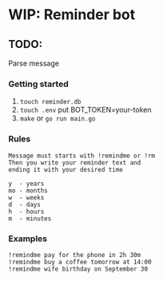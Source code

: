 # WIP: Reminder bot

## TODO:
Parse message

### Getting started

1. `touch reminder.db`
2. `touch .env` put BOT_TOKEN=your-token
3. `make` or `go run main.go`

### Rules

```
Message must starts with !remindme or !rm
Then you write your reminder text and 
ending it with your desired time

y  - years
mo - months
w  - weeks
d  - days
h  - hours
m  - minutes
```

### Examples

```
!remindme pay for the phone in 2h 30m
!remindme buy a coffee tomorrow at 14:00
!remindme wife birthday on September 30
```